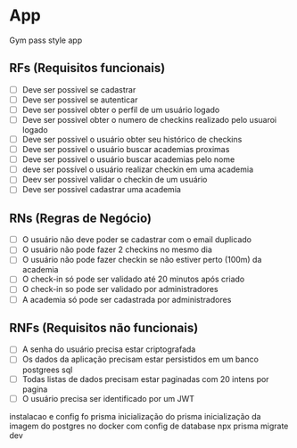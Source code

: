# App

Gym pass style app

## RFs (Requisitos funcionais)

- [ ] Deve ser possivel se cadastrar
- [ ] Deve ser possivel se autenticar
- [ ] Deve ser possivel obter o perfil de um usuário logado
- [ ] Deve ser possivel obter o numero de checkins realizado pelo usuaroi logado
- [ ] Deve ser possivel o usuário obter seu histórico de checkins
- [ ] Deve ser possivel o usuário buscar academias proximas
- [ ] Deve ser possivel o usuário buscar academias pelo nome
- [ ] deve ser possível o usuário realizar checkin em uma academia
- [ ] Deev ser possivel validar o checkin de um usuário
- [ ] Deve ser possivel cadastrar uma academia

## RNs (Regras de Negócio)

- [ ] O usuário não deve poder se cadastrar com o email duplicado
- [ ] O usuário não pode fazer 2 checkins no mesmo dia
- [ ] O usuário não pode fazer checkin se não estiver perto (100m) da academia
- [ ] O check-in só pode ser validado até 20 minutos após criado
- [ ] O check-in so pode ser validado por administradores
- [ ] A academia só pode ser cadastrada por administradores

## RNFs (Requisitos não funcionais)

- [ ] A senha do usuário precisa estar criptografada
- [ ] Os dados da aplicação precisam estar persistidos em um banco postgrees sql
- [ ] Todas listas de dados precisam estar paginadas com 20 intens por pagina
- [ ] O usuário precisa ser identificado por um JWT

instalacao e config fo prisma
inicialização do prisma
inicialização da imagem do postgres no docker com config de database
npx prisma migrate dev
